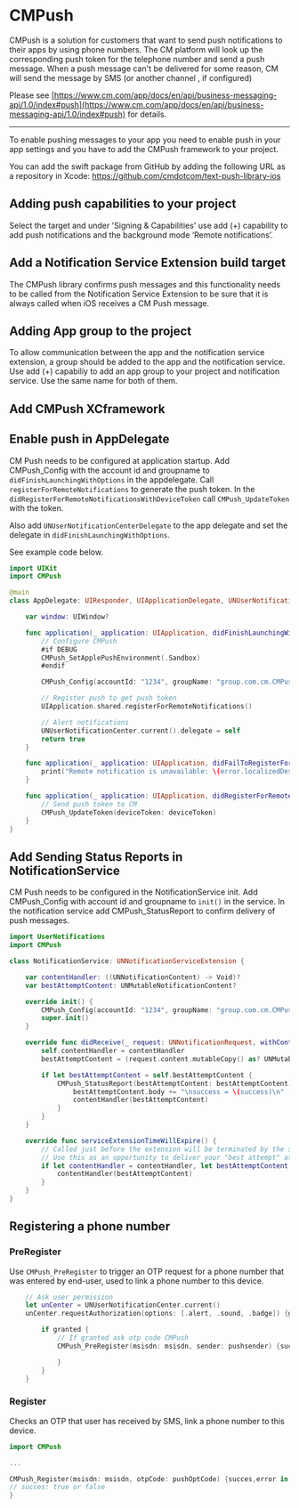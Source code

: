 # CMPush

CMPush is a solution for customers that want to send push notifications to their apps by using phone numbers. 
The CM platform will look up the corresponding push token for the telephone number and send a push message. When a push message can't be delivered for some reason, CM will send the message by SMS (or another channel , if configured)

Please see [https://www.cm.com/app/docs/en/api/business-messaging-api/1.0/index#push](https://www.cm.com/app/docs/en/api/business-messaging-api/1.0/index#push) for details.

---

To enable pushing messages to your app you need to enable push in your app settings and you have to add the CMPush framework to your project. 

You can add the swift package from GitHub by adding the following URL as a repository in Xcode: https://github.com/cmdotcom/text-push-library-ios

## Adding push capabilities to your project

Select the target and under 'Signing & Capabilities' use add (+) capability to add push notifications and the background mode ‘Remote notifications’.

## Add a Notification Service Extension build target

The CMPush library confirms push messages and this functionality needs to be called from the Notification Service Extension to be sure that it is always called when iOS receives a CM Push message.

## Adding App group to the project

To allow communication between the app and the notification service extension, a group should be added to the app and the notification service. Use add (+) capabiliy to add an app group to your project and notification service. Use the same name for both of them.

## Add CMPush XCframework

## Enable push in AppDelegate

CM Push needs to be configured at application startup. Add CMPush_Config with the account id and groupname to `didFinishLaunchingWithOptions` in the appdelegate. Call `registerForRemoteNotifications` to generate the push token. In the `didRegisterForRemoteNotificationsWithDeviceToken` call `CMPush_UpdateToken` with the token.

Also add `UNUserNotificationCenterDelegate` to the app delegate and set the delegate in `didFinishLaunchingWithOptions`.

See example code below.

```swift
import UIKit
import CMPush

@main
class AppDelegate: UIResponder, UIApplicationDelegate, UNUserNotificationCenterDelegate {

    var window: UIWindow?

    func application(_ application: UIApplication, didFinishLaunchingWithOptions launchOptions: [UIApplication.LaunchOptionsKey: Any]?) -> Bool {
        // Configure CMPush
        #if DEBUG
        CMPush_SetApplePushEnvironment(.Sandbox)
        #endif

        CMPush_Config(accountId: "1234", groupName: "group.com.cm.CMPushTest")

        // Register push to get push token
        UIApplication.shared.registerForRemoteNotifications()

        // Alert notifications
        UNUserNotificationCenter.current().delegate = self
        return true
    }

    func application(_ application: UIApplication, didFailToRegisterForRemoteNotificationsWithError error: Error) {
        print("Remote notification is unavailable: \(error.localizedDescription)")
    }

    func application(_ application: UIApplication, didRegisterForRemoteNotificationsWithDeviceToken deviceToken: Data) {
        // Send push token to CM
        CMPush_UpdateToken(deviceToken: deviceToken)
    }
}
```

## Add Sending Status Reports in NotificationService

CM Push needs to be configured in the NotificationService init. Add CMPush_Config with account id and groupname to `init()` in the service. In the notification service add CMPush_StatusReport to confirm delivery of push messages.

```swift
import UserNotifications
import CMPush

class NotificationService: UNNotificationServiceExtension {

    var contentHandler: ((UNNotificationContent) -> Void)?
    var bestAttemptContent: UNMutableNotificationContent?

    override init() {
        CMPush_Config(accountId: "1234", groupName: "group.com.cm.CMPushTest")
        super.init()
    }

    override func didReceive(_ request: UNNotificationRequest, withContentHandler contentHandler: @escaping (UNNotificationContent) -> Void) {
        self.contentHandler = contentHandler
        bestAttemptContent = (request.content.mutableCopy() as? UNMutableNotificationContent)

        if let bestAttemptContent = self.bestAttemptContent {
            CMPush_StatusReport(bestAttemptContent: bestAttemptContent) { success, Error in
                bestAttemptContent.body += "\nsuccess = \(success)\n"
                contentHandler(bestAttemptContent)
            }
        }
    }

    override func serviceExtensionTimeWillExpire() {
        // Called just before the extension will be terminated by the system.
        // Use this as an opportunity to deliver your "best attempt" at modified content, otherwise the original push payload will be used.
        if let contentHandler = contentHandler, let bestAttemptContent =  bestAttemptContent {
            contentHandler(bestAttemptContent)
        }
    }
}
```

## Registering a phone number

### PreRegister

Use `CMPush_PreRegister` to trigger an OTP request for a phone number that was entered by end-user, used to link a phone number to this device.

```swift
    // Ask user permission
    let unCenter = UNUserNotificationCenter.current()
    unCenter.requestAuthorization(options: [.alert, .sound, .badge]) {granted,error in

        if granted {
            // If granted ask otp code CMPush
            CMPush_PreRegister(msisdn: msisdn, sender: pushsender) {succes,error in

            }
        }
    }
```

### Register

Checks an OTP that user has received by SMS, link a phone number to this device.

```swift
import CMPush

...

CMPush_Register(msisdn: msisdn, otpCode: pushOptCode) {succes,error in
// succes: true or false
}
```
